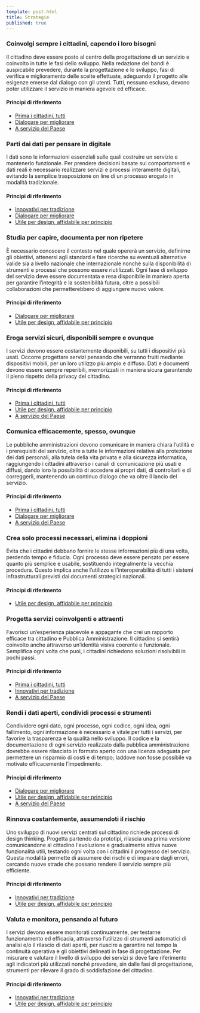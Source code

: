 ```yaml
---
template: post.html
title: Strategie
published: true
---
```


### Coinvolgi sempre i cittadini, capendo i loro bisogni

Il cittadino deve essere posto al centro della progettazione di un servizio e coinvolto in tutte le fasi dello sviluppo. Nella redazione dei bandi è auspicabile prevedere, durante la progettazione e lo sviluppo, fasi di verifica e miglioramento delle
scelte effettuate, adeguando il progetto alle esigenze emerse dal dialogo con gli utenti. Tutti, nessuno escluso, devono poter utilizzare il servizio in maniera agevole ed efficace.

#### Principi di riferimento

- [Prima i cittadini, tutti](/linee-guida/il-progetto#prima-i-cittadini)
- [Dialogare per migliorare](/linee-guida/il-progetto#dialogare-per-migliorare)
- [A servizio del Paese](/linee-guida/il-progetto#a-servizio-paese)

### Parti dai dati per pensare in digitale

I dati sono le informazioni essenziali sulle quali costruire un servizio e mantenerlo funzionale. Per prendere decisioni basate sui comportamenti e dati reali è necessario realizzare servizi e processi interamente digitali, evitando la semplice trasposizione
on line di un processo erogato in modalità tradizionale.

#### Principi di riferimento

- [Innovativi per tradizione](/linee-guida/il-progetto#innovativi-per-tradizione)
- [Dialogare per migliorare](/linee-guida/il-progetto#dialogare-per-migliorare)
- [Utile per design, affidabile per principio](/linee-guida/il-progetto#utile-e-affidabile)

### Studia per capire, documenta per non ripetere

È necessario conoscere il contesto nel quale opererà un servizio, definirne gli obiettivi, attenersi agli standard e fare ricerche su eventuali alternative valide sia a livello nazionale che internazionale nonché sulla disponibilità di strumenti e processi
che possono essere riutilizzati. Ogni fase di sviluppo del servizio deve essere documentata e resa disponibile in maniera aperta per garantire l’integrità e la sostenibilità futura, oltre a possibili collaborazioni che permetterebbero di aggiungere
nuovo valore.

#### Principi di riferimento

- [Dialogare per migliorare](/linee-guida/il-progetto#dialogare-per-migliorare)
- [Utile per design, affidabile per principio](/linee-guida/il-progetto#utile-e-affidabile)

### Eroga servizi sicuri, disponibili sempre e ovunque

I servizi devono essere costantemente disponibili, su tutti i dispositivi più usati. Occorre progettare servizi pensando che verranno fruiti mediante dispositivi mobili, per un loro utilizzo più ampio e diffuso. Dati e documenti devono essere sempre reperibili,
memorizzati in maniera sicura garantendo il pieno rispetto della privacy del cittadino.

#### Principi di riferimento

- [Prima i cittadini, tutti](/linee-guida/il-progetto#prima-i-cittadini)
- [Utile per design, affidabile per principio](/linee-guida/il-progetto#utile-e-affidabile)
- [A servizio del Paese](/linee-guida/il-progetto#a-servizio-paese)

### Comunica efficacemente, spesso, ovunque

Le pubbliche amministrazioni devono comunicare in maniera chiara l’utilità e i prerequisiti del servizio, oltre a tutte le informazioni relative alla protezione dei dati personali, alla tutela della vita privata e alla sicurezza informatica, raggiungendo
i cittadini attraverso i canali di comunicazione più usati e diffusi, dando loro la possibilità di accedere ai propri dati, di controllarli e di correggerli, mantenendo un continuo dialogo che va oltre il lancio del servizio.

#### Principi di riferimento

- [Prima i cittadini, tutti](/linee-guida/il-progetto#prima-i-cittadini)
- [Dialogare per migliorare](/linee-guida/il-progetto#dialogare-per-migliorare)
- [A servizio del Paese](/linee-guida/il-progetto#a-servizio-paese)

### Crea solo processi necessari, elimina i doppioni

Evita che i cittadini debbano fornire le stesse informazioni più di una volta, perdendo tempo e fiducia. Ogni processo deve essere pensato per essere quanto più semplice e usabile, sostituendo integralmente la vecchia procedura. Questo implica anche l’utilizzo
e l’interoperabilità di tutti i sistemi infrastrutturali previsti dai documenti strategici nazionali.

#### Principi di riferimento

- [Utile per design, affidabile per principio](/linee-guida/il-progetto#utile-e-affidabile)

### Progetta servizi coinvolgenti e attraenti

Favorisci un’esperienza piacevole e appagante che crei un rapporto efficace tra cittadino e Pubblica Amministrazione. Il cittadino si sentirà coinvolto anche attraverso un’identità visiva coerente e funzionale. Semplifica ogni volta che puoi, i cittadini
richiedono soluzioni risolvibili in pochi passi.

#### Principi di riferimento

- [Prima i cittadini, tutti](/linee-guida/il-progetto#prima-i-cittadini)
- [Innovativi per tradizione](/linee-guida/il-progetto#innovativi-per-tradizione)
- [A servizio del Paese](/linee-guida/il-progetto#a-servizio-paese)

### Rendi i dati aperti, condividi processi e strumenti

Condividere ogni dato, ogni processo, ogni codice, ogni idea, ogni fallimento, ogni informazione è necessario e vitale per tutti i servizi, per favorire la trasparenza e la qualità nello sviluppo. Il codice e la documentazione di ogni servizio realizzato
dalla pubblica amministrazione dovrebbe essere rilasciato in formato aperto con una licenza adeguata per permettere un risparmio di costi e di tempo; laddove non fosse possibile va motivato efficacemente l’impedimento.

#### Principi di riferimento

- [Dialogare per migliorare](/linee-guida/il-progetto#dialogare-per-migliorare)
- [Utile per design, affidabile per principio](/linee-guida/il-progetto#utile-e-affidabile)
- [A servizio del Paese](/linee-guida/il-progetto#a-servizio-paese)

### Rinnova costantemente, assumendoti il rischio

Uno sviluppo di nuovi servizi centrati sul cittadino richiede processi di design thinking. Progetta partendo da prototipi, rilascia una prima versione comunicandone al cittadino l'evoluzione e gradualmente attiva nuove funzionalità utili, testando ogni
volta con i cittadini il progresso del servizio. Questa modalità permette di assumere dei rischi e di imparare dagli errori, cercando nuove strade che possano rendere il servizio sempre più efficiente.

#### Principi di riferimento

- [Innovativi per tradizione](/linee-guida/il-progetto#innovativi-per-tradizione)
- [Utile per design, affidabile per principio](/linee-guida/il-progetto#utile-e-affidabile)

### Valuta e monitora, pensando al futuro

I servizi devono essere monitorati continuamente, per testarne funzionamento ed efficacia, attraverso l’utilizzo di strumenti automatici di analisi e/o il rilascio di dati aperti, per riuscire a garantire nel tempo la continuità operativa e gli obiettivi
delineati in fase di progettazione. Per misurare e valutare il livello di sviluppo dei servizi si deve fare riferimento agli indicatori più utilizzati nonché prevedere, sin dalle fasi di progettazione, strumenti per rilevare il grado di soddisfazione
del cittadino.

#### Principi di riferimento

- [Innovativi per tradizione](/linee-guida/il-progetto#innovativi-per-tradizione)
- [Utile per design, affidabile per principio](/linee-guida/il-progetto#utile-e-affidabile)
